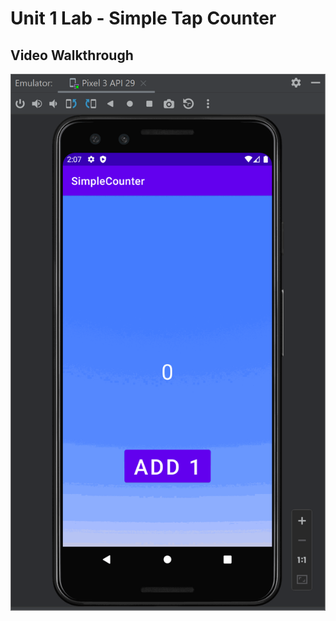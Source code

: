 # Unit 1 Lab - Simple Tap Counter

## Video Walkthrough

<img src='https://github.com/Aki-Baidya/SimpleCounterApp/blob/master/walkthrough.gif' title='Video Walkthrough' width='' alt='Video Walkthrough' />
